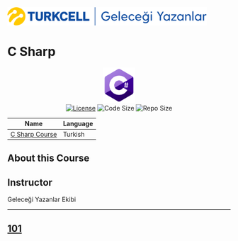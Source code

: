 <a href="https://gelecegiyazanlar.turkcell.com.tr">
<img width="450" alt="Geleceği Yazanlar" src="https://github.com/iamruveyda/images/blob/master/Company/gelecegiyazanlar_logo.png?raw=true" >
</a>



# C Sharp


<div align="center"><img height="80" title="C#" src="https://github.com/iamruveyda/images/blob/master/Languages%20and%20Tools/C_Sharp.png?raw=true">
   
<div align="center">
   <a href="https://github.com/iamruveyda/GelecegiYazanlar-CSharp/blob/master/LICENSE"><img alt="License" src="https://img.shields.io/github/license/iamruveyda/GelecegiYazanlar-CSharp?style=plastic"></a>
   <a><img alt="Code Size" src="https://img.shields.io/github/languages/code-size/iamruveyda/GelecegiYazanlar-CSharp?style=plastic"></a>
   <a><img alt="Repo Size" src="https://img.shields.io/github/repo-size/iamruveyda/GelecegiYazanlar-CSharp?style=plastic"></a>
</div>
</div>




| Name                                                                                                                             | Language |
|----------------------------------------------------------------------------------------------------------------------------------|----------|
| [C Sharp Course](https://gelecegiyazanlar.turkcell.com.tr/konu/c-sharp/egitim/101) | Turkish  |


## About this Course

## Instructor

Geleceği Yazanlar Ekibi

<hr>

## [101]()
